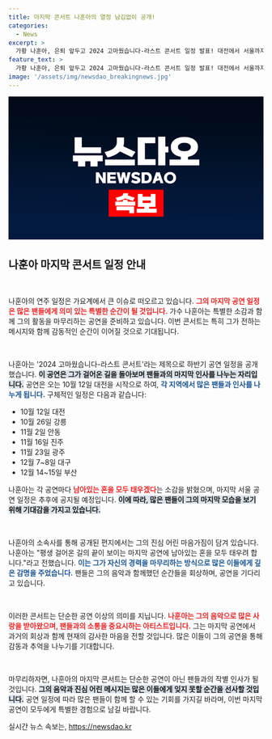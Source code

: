 ```yaml
---
title: 마지막 콘서트 나훈아의 열정 남김없이 공개!
categories:
  - News
excerpt: >
  가황 나훈아, 은퇴 앞두고 2024 고마웠습니다-라스트 콘서트 일정 발표! 대전에서 서울까지의 감동 여정을 함께하며 진정한 마지막을 맞이합니다. 남아있는 혼을 모두 태우겠다는 그의 진솔한 마음을 느껴보세요!
feature_text: >
  가황 나훈아, 은퇴 앞두고 2024 고마웠습니다-라스트 콘서트 일정 발표! 대전에서 서울까지의 감동 여정을 함께하며 진정한 마지막을 맞이합니다. 남아있는 혼을 모두 태우겠다는 그의 진솔한 마음을 느껴보세요!
image: '/assets/img/newsdao_breakingnews.jpg'
---
```


<p><img src="/assets/img/newsdao_breakingnews.jpg" alt="flaretime 속보" /></p>

<h2 data-ke-size="size26">나훈아 마지막 콘서트 일정 안내</h2>

<p data-ke-size="size16">&nbsp;</p>

<p>나훈아의 연주 일정은 가요계에서 큰 이슈로 떠오르고 있습니다. <b><span style="color: #ee2323;">그의 마지막 공연 일정은 많은 팬들에게 의미 있는 특별한 순간이 될 것입니다.</span></b> 가수 나훈아는 특별한 소감과 함께 그의 활동을 마무리하는 공연을 준비하고 있습니다. 이번 콘서트는 특히 그가 전하는 메시지와 함께 감동적인 순간이 이어질 것으로 기대됩니다.</p>

<p data-ke-size="size16">&nbsp;</p>

<p>나훈아는 '2024 고마웠습니다-라스트 콘서트'라는 제목으로 하반기 공연 일정을 공개했습니다. <b><span style="background-color: #21538527;">이 공연은 그가 걸어온 길을 돌아보며 팬들과의 마지막 인사를 나누는 자리입니다.</span></b> 공연은 오는 10월 12일 대전을 시작으로 하여, <b><span style="color: #1a5490;">각 지역에서 많은 팬들과 인사를 나누게 됩니다.</span></b> 구체적인 일정은 다음과 같습니다:</p>

<ul>
    <li>10월 12일 대전</li>
    <li>10월 26일 강릉</li>
    <li>11월 2일 안동</li>
    <li>11월 16일 진주</li>
    <li>11월 23일 광주</li>
    <li>12월 7~8일 대구</li>
    <li>12월 14~15일 부산</li>
</ul>

<p>나훈아는 각 공연마다 <b><span style="color: #ee2323;">남아있는 혼을 모두 태우겠다</span></b>는 소감을 밝혔으며, 마지막 서울 공연 일정은 추후에 공지될 예정입니다. <b><span style="background-color: #21538527;">이에 따라, 많은 팬들이 그의 마지막 모습을 보기 위해 기대감을 가지고 있습니다.</span></b></p>

<p data-ke-size="size16">&nbsp;</p>

<p>나훈아의 소속사를 통해 공개된 편지에서는 그의 진심 어린 마음가짐이 담겨 있습니다. 나훈아는 "평생 걸어온 길의 끝이 보이는 마지막 공연에 남아있는 혼을 모두 태우려 합니다."라고 전했습니다. <b><span style="color: #1a5490;">이는 그가 자신의 경력을 마무리하는 방식으로 많은 이들에게 깊은 감명을 주었습니다.</span></b> 팬들은 그의 음악과 함께했던 순간들을 회상하며, 공연을 기다리고 있습니다.</p>

<p data-ke-size="size16">&nbsp;</p>

<p>이러한 콘서트는 단순한 공연 이상의 의미를 지닙니다. <b><span style="color: #ee2323;">나훈아는 그의 음악으로 많은 사랑을 받아왔으며, 팬들과의 소통을 중요시하는 아티스트입니다.</span></b> 그는 마지막 공연에서 과거의 회상과 함께 현재의 감사한 마음을 전할 것입니다. 많은 이들이 그의 공연을 통해 감동과 추억을 나누기를 기대합니다.</p>

<p data-ke-size="size16">&nbsp;</p>

<p>마무리하자면, 나훈아의 마지막 콘서트는 단순한 공연이 아닌 팬들과의 작별 인사가 될 것입니다. <b><span style="background-color: #21538527;">그의 음악과 진심 어린 메시지는 많은 이들에게 잊지 못할 순간을 선사할 것입니다.</span></b> 공연 일정에 따라 많은 팬들이 함께 할 수 있는 기회를 가지길 바라며, 이번 마지막 공연이 모두에게 특별한 경험으로 남길 바랍니다.</p>
실시간 뉴스 속보는, <a href="https://newsdao.kr" rel="dofollow">https://newsdao.kr</a>


